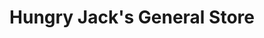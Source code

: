 ---
title: "Hungry Jack's General Store"
url: /wilson/hungry-jacks-general-store/
shop: Dorfladen
---